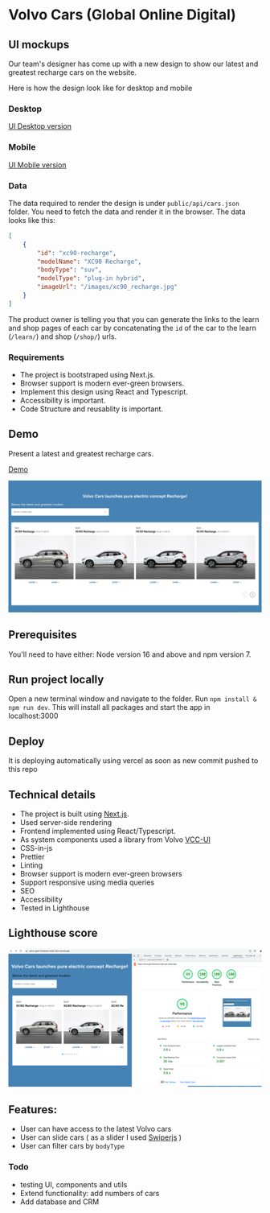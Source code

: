 # Volvo Cars (Global Online Digital)

## UI mockups

Our team's designer has come up with a new design to show our latest and greatest recharge cars on the website.

Here is how the design look like for desktop and mobile

### Desktop

[UI Desktop version](./docs/ProductList-Desktop.png)

### Mobile

[UI Mobile version](./docs/ProductList-Mobile.png)

### Data

The data required to render the design is under `public/api/cars.json` folder. You need to fetch the data and render it in the browser. The data looks like this:

```json
[
    {
        "id": "xc90-recharge",
        "modelName": "XC90 Recharge",
        "bodyType": "suv",
        "modelType": "plug-in hybrid",
        "imageUrl": "/images/xc90_recharge.jpg"
    }
]
```

The product owner is telling you that you can generate the links to the learn and shop pages of each car by concatenating the `id` of the car to the learn (`/learn/`) and shop (`/shop/`) urls.

### Requirements

- The project is bootstraped using Next.js.
- Browser support is modern ever-green browsers.
- Implement this design using React and Typescript.
- Accessibility is important.
- Code Structure and reusablity is important.


## Demo

Present a latest and greatest recharge cars.

[Demo](https://volvo-god-frontend-code-test.vercel.app/)

![Screenshot](./docs/volvo-models.png)


## Prerequisites

You'll need to have either: Node version 16 and above and npm version 7.

## Run project locally

Open a new terminal window and navigate to the folder.
Run `npm install & npm run dev`.
This will install all packages and start the app in localhost:3000

## Deploy

It is deploying automatically using vercel as soon as new commit pushed to this repo

## Technical details

-   The project is built using [Next.js](https://nextjs.org/).
-   Used server-side rendering
-   Frontend implemented using React/Typescript.
-   As system components used a library from Volvo [VCC-UI](https://vcc-ui.vercel.app/)
-   CSS-in-js
-   Prettier
-   Linting
-   Browser support is modern ever-green browsers
-   Support responsive using media queries
-   SEO
-   Accessibility
-   Tested in Lighthouse

## Lighthouse score

![Metrics](/docs/Volvo-Lighthouse-metrics.png)


## Features:

-   User can have access to the latest Volvo cars
-   User can slide cars ( as a slider I used [Swiperjs](https://swiperjs.com/) )
-   User can filter cars by `bodyType`

### Todo

-   testing UI, components and utils
-   Extend functionality: add numbers of cars
-   Add database and CRM
